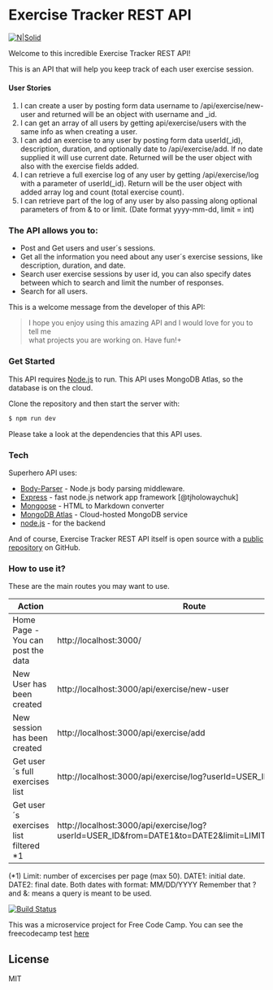 # Exercise Tracker REST API

[![N|Solid](https://images.pexels.com/photos/416778/pexels-photo-416778.jpeg?auto=compress&cs=tinysrgb&dpr=2&h=750&w=1260)](https://your-fitness-tracker.glitch.me/)

Welcome to this incredible Exercise Tracker REST API!

This is an API that will help you keep track of each user exercise session.

#### User Stories

1. I can create a user by posting form data username to /api/exercise/new-user and returned will be an object with username and _id.
2. I can get an array of all users by getting api/exercise/users with the same info as when creating a user.
3. I can add an exercise to any user by posting form data userId(_id), description, duration, and optionally date to /api/exercise/add. If no date supplied it will use current date. Returned will be the user object with also with the exercise fields added.
4. I can retrieve a full exercise log of any user by getting /api/exercise/log with a parameter of userId(_id). Return will be the user object with added array log and count (total exercise count).
5. I can retrieve part of the log of any user by also passing along optional parameters of from & to or limit. (Date format yyyy-mm-dd, limit = int)

### The API allows you to:

  - Post and Get users and user´s sessions.
  - Get all the information you need about any user´s exercise sessions, like description, duration, and date.
  - Search user exercise sessions by user id, you can also specify dates between which to search and limit the number of responses.
  - Search for all users.
  
  This is a welcome message from the developer of this API:

> I hope you enjoy using this amazing API 
> and I would love for you to tell me  
> what projects you are working on.
> Have fun!+

### Get Started

This API requires [Node.js](https://nodejs.org/) to run.
This API uses MongoDB Atlas, so the database is on the cloud.

Clone the repository and then start the server with:

```sh
$ npm run dev
```

Please take a look at the dependencies that this API uses.

### Tech

Superhero API uses:

* [Body-Parser](https://www.npmjs.com/package/body-parser) - Node.js body parsing middleware.
* [Express](https://expressjs.com/es/) - fast node.js network app framework [@tjholowaychuk]
* [Mongoose](https://mongoosejs.com/docs/index.html) - HTML to Markdown converter
* [MongoDB Atlas](https://www.mongodb.com/cloud/atlas/lp/try2?utm_source=google&utm_campaign=gs_americas_argentina_search_brand_atlas_desktop&utm_term=atlas%20mongodb&utm_medium=cpc_paid_search&utm_ad=e&utm_ad_campaign_id=6498554093&gclid=Cj0KCQiA48j9BRC-ARIsAMQu3WTEWnXofFAEvEqDDqkhq7va6Zl8MnTTfX4fd6OFK0bzSrUI_hI5SjUaAiZtEALw_wcB) - Cloud-hosted MongoDB service
* [node.js](https://nodejs.org/es/docs/) - for the backend

And of course, Exercise Tracker REST API itself is open source with a [public repository](https://github.com/arganarazalvaro/Excercise-Tracker) on GitHub.


### How to use it?

These are the main routes you may want to use.


| Action | Route |
| ------ | ------ |
| Home Page - You can post the data| http://localhost:3000/ |
| New User has been created | http://localhost:3000/api/exercise/new-user |
| New session has been created | http://localhost:3000/api/exercise/add |
| Get user´s full exercises list| http://localhost:3000/api/exercise/log?userId=USER_ID |
| Get user´s exercises list filtered *1| http://localhost:3000/api/exercise/log?userId=USER_ID&from=DATE1&to=DATE2&limit=LIMIT_OF_RESPONSES |

(*1) Limit: number of excercises per page (max 50). DATE1: initial date. DATE2: final date. Both dates with format: MM/DD/YYYY
Remember that ? and &: means a query is meant to be used.

[![Build Status](https://avatars-03.gitter.im/group/iv/6/57542cf4c43b8c6019778297)](https://www.freecodecamp.org/) 

This was a microservice project for Free Code Camp.  You can see the freecodecamp test [here](https://www.freecodecamp.org/learn/apis-and-microservices/apis-and-microservices-projects/exercise-tracker)

License
----

MIT
